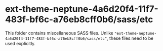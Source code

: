 # ext-theme-neptune-4a6d20f4-11f7-483f-bf6c-a76eb8cff0b6/sass/etc

This folder contains miscellaneous SASS files. Unlike `"ext-theme-neptune-4a6d20f4-11f7-483f-bf6c-a76eb8cff0b6/sass/etc"`, these files
need to be used explicitly.
